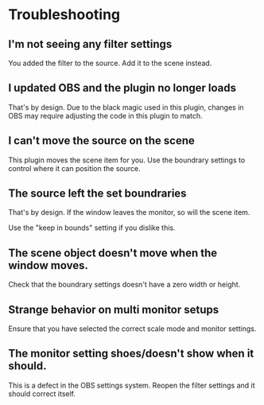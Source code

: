 # Troubleshooting


## I'm not seeing any filter settings

You added the filter to the source. Add it to the scene instead.


## I updated OBS and the plugin no longer loads

That's by design. Due to the black magic used in this plugin, changes in OBS may require adjusting the code in this plugin to match.


## I can't move the source on the scene

This plugin moves the scene item for you. Use the boundrary settings to control where it can position the source.


## The source left the set boundraries

That's by design. If the window leaves the monitor, so will the scene item.

Use the "keep in bounds" setting if you dislike this.


## The scene object doesn't move when the window moves.

Check that the boundrary settings doesn't have a zero width or height.


## Strange behavior on multi monitor setups

Ensure that you have selected the correct scale mode and monitor settings.


## The monitor setting shoes/doesn't show when it should.

This is a defect in the OBS settings system. Reopen the filter settings and it should correct itself.